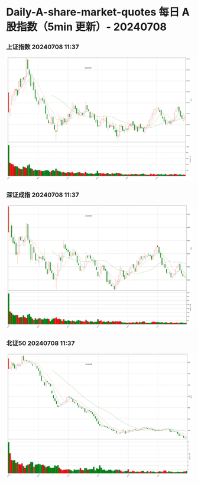 
# Daily-A-share-market-quotes 每日 A 股指数（5min 更新）- 20240708

### 上证指数 20240708 11:37
![](./fig/2024/7/20240708-sh000001.png)

### 深证成指 20240708 11:37
![](./fig/2024/7/20240708-sz399001.png)

### 北证50 20240708 11:37
![](./fig/2024/7/20240708-bj899050.png)
